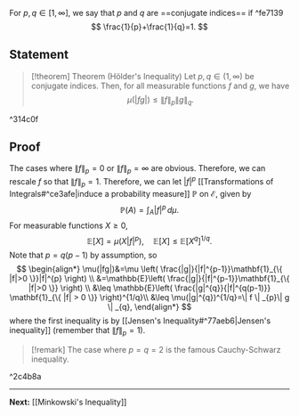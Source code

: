 For $p,q\in[1,\infty]$, we say that $p$ and $q$ are ==conjugate indices== if ^fe7139
$$
\frac{1}{p}+\frac{1}{q}=1.
$$
## Statement

> [!theorem] Theorem (Hölder's Inequality)
> Let $p,q\in(1,\infty)$ be conjugate indices. Then, for all measurable functions $f$ and $g$, we have
> $$
> \mu(|fg|)\leq \| f \|_{p}\| g \|_{q}.
> $$

^314c0f

## Proof

The cases where $\| f \|_{p}=0$ or $\| f \|_{p}=\infty$ are obvious. Therefore, we can rescale $f$ so that $\| f \|_{p}=1$. Therefore, we can let $|f|^{p}$ [[Transformations of Integrals#^ce3afe|induce a probability measure]] $\mathbb{P}$ on $\mathcal{E}$, given by
$$
\mathbb{P}(A)=\int _{A}|f|^{p} \, d\mu. 
$$
For measurable functions $X\geq 0$,
$$
\mathbb{E}[X]=\mu(X|f|^{p}),\quad \mathbb{E}[X]\leq \mathbb{E}[X^{q}]^{1/q}.
$$
Note that $p=q(p-1)$ by assumption, so
$$
\begin{align*}
\mu(|fg|)&=\mu \left( \frac{|g|}{|f|^{p-1}}\mathbf{1}_{\{ |f|>0 \}}|f|^{p} \right) \\
&=\mathbb{E}\left( \frac{|g|}{|f|^{p-1}}\mathbf{1}_{\{ |f|>0 \}} \right) \\
&\leq \mathbb{E}\left( \frac{|g|^{q}}{|f|^{q(p-1)}} \mathbf{1}_{\{ |f| > 0 \}} \right)^{1/q}\\
&\leq \mu(|g|^{q})^{1/q}=\| f \| _{p}\| g \| _{q},
\end{align*}
$$
where the first inequality is by [[Jensen's Inequality#^77aeb6|Jensen's inequality]] (remember that $\| f \|_{p}=1$).

> [!remark]
> The case where $p=q=2$ is the famous Cauchy-Schwarz inequality.

^2c4b8a

---

**Next:** [[Minkowski's Inequality]]
